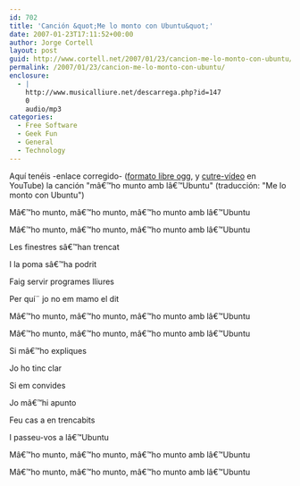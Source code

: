 ```yaml
---
id: 702
title: 'Canción &quot;Me lo monto con Ubuntu&quot;'
date: 2007-01-23T17:11:52+00:00
author: Jorge Cortell
layout: post
guid: http://www.cortell.net/2007/01/23/cancion-me-lo-monto-con-ubuntu/
permalink: /2007/01/23/cancion-me-lo-monto-con-ubuntu/
enclosure:
  - |
    http://www.musicalliure.net/descarrega.php?id=147
    0
    audio/mp3
categories:
  - Free Software
  - Geek Fun
  - General
  - Technology
---
```

Aquí­ tenéis -enlace corregido- (<a target="_blank" title="canción en ogg" href="http://www.musicalliure.net/descarrega.php?id=147">formato libre ogg</a>, y <a target="_blank" title="YouTube" href="http://www.youtube.com/watch?v=mHAdVv6KFJc">cutre-ví­deo</a> en YouTube) la canción "mâ€™ho munto amb lâ€™Ubuntu" (traducción: "Me lo monto con Ubuntu")

Mâ€™ho munto, mâ€™ho munto, mâ€™ho munto amb lâ€™Ubuntu
  
Mâ€™ho munto, mâ€™ho munto, mâ€™ho munto amb lâ€™Ubuntu
  
Les finestres sâ€™han trencat
  
I la poma sâ€™ha podrit
  
Faig servir programes lliures
  
Per quí¨ jo no em mamo el dit
  
Mâ€™ho munto, mâ€™ho munto, mâ€™ho munto amb lâ€™Ubuntu
  
Mâ€™ho munto, mâ€™ho munto, mâ€™ho munto amb lâ€™Ubuntu
  
Si mâ€™ho expliques
  
Jo ho tinc clar
  
Si em convides
  
Jo mâ€™hi apunto
  
Feu cas a en trencabits
  
I passeu-vos a lâ€™Ubuntu
  
Mâ€™ho munto, mâ€™ho munto, mâ€™ho munto amb lâ€™Ubuntu
  
Mâ€™ho munto, mâ€™ho munto, mâ€™ho munto amb lâ€™Ubuntu
